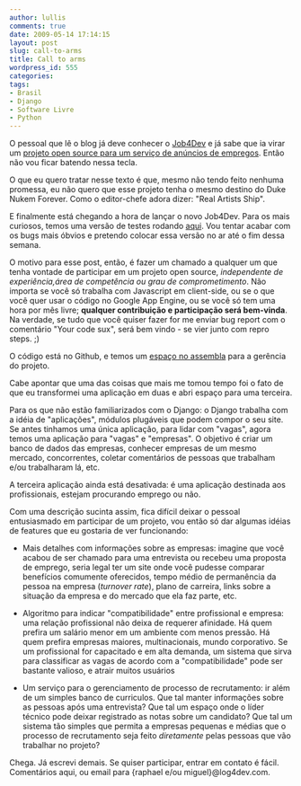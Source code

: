 ```yaml
---
author: lullis
comments: true
date: 2009-05-14 17:14:15
layout: post
slug: call-to-arms
title: Call to arms
wordpress_id: 555
categories:
tags:
- Brasil
- Django
- Software Livre
- Python
---
```


O pessoal que lê o blog já deve conhecer o [Job4Dev](http://job4dev.com) e já sabe que ia virar um [projeto open source para um serviço de anúncios de empregos](http://github.com/lullis/jobboard/tree/master). Então não vou ficar batendo nessa tecla.

O que eu quero tratar nesse texto é que, mesmo não tendo feito nenhuma promessa, eu não quero que esse projeto tenha o mesmo destino do Duke Nukem Forever. Como o editor-chefe adora dizer: "Real Artists Ship".

E finalmente está chegando a hora de lançar o novo Job4Dev. Para os mais curiosos, temos uma versão de testes rodando [aqui](http://new.job4dev.com). Vou tentar acabar com os bugs mais óbvios e pretendo colocar essa versão no ar até o fim dessa semana. 

O motivo para esse post, então, é fazer um chamado a qualquer um que tenha vontade de participar em um projeto open source, _independente de experiência,área de competência ou grau de comprometimento_. Não importa se você só trabalha com Javascript em client-side, ou se o que você quer usar o código no Google App Engine, ou se você só tem uma hora por mês livre; **qualquer contribuição e participação será bem-vinda**. Na verdade, se tudo que você quiser fazer for me enviar bug report  com o comentário "Your code sux", será bem vindo - se vier junto com repro steps. ;)

O código está no Github, e temos um  [espaço no assembla](http://www.assembla.com/spaces/mushroomlabs_jobboard) para a gerência do projeto. 


Cabe apontar que uma das coisas que mais me tomou tempo foi o fato de que eu transformei uma aplicação em duas e abri espaço para uma terceira.

Para os que não estão familiarizados com o Django: o Django trabalha com a idéia de "aplicações", módulos plugáveis que podem compor o seu site. Se antes tinhamos uma única aplicação, para lidar com "vagas", agora temos uma aplicação para "vagas" e "empresas". O objetivo é criar um banco de dados das empresas, conhecer empresas de um mesmo mercado, concorrentes, coletar comentários de pessoas que trabalham e/ou trabalharam lá, etc.

A terceira aplicação ainda está desativada: é uma aplicação destinada aos profissionais, estejam procurando emprego ou não. 


Com uma descrição sucinta assim, fica difícil deixar o pessoal entusiasmado em participar de um projeto, vou então só dar algumas idéias de features que eu gostaria de ver funcionando:

 - Mais detalhes com informações sobre as empresas: imagine que você acabou de ser chamado para uma entrevista ou recebeu uma proposta de emprego, seria legal ter um site onde você pudesse comparar benefícios comumente oferecidos, tempo médio de permanência da pessoa na empresa (_turnover rate_), plano de carreira, links sobre a situação da empresa e do mercado que ela faz parte, etc.

 - Algoritmo para indicar "compatibilidade" entre profissional e empresa: uma relação profissional não deixa de requerer afinidade. Há quem prefira um salário menor em um ambiente com menos pressão. Há quem prefira empresas maiores, multinacionais,  mundo corporativo. Se um profissional for capacitado e em alta demanda, um sistema que sirva para classificar as vagas de acordo com a "compatibilidade" pode ser bastante valioso, e atrair muitos usuários

 - Um serviço para o gerenciamento de processo de recrutamento: ir além de um simples banco de curriculos. Que tal manter informações sobre as pessoas após uma entrevista? Que tal um espaço onde o líder técnico pode deixar registrado as notas sobre um candidato? Que tal um sistema tão simples que permita a empresas pequenas e médias que o processo de recrutamento seja feito _diretamente_ pelas pessoas que vão trabalhar no projeto?


Chega. Já escrevi demais. Se quiser participar, entrar em contato é fácil. Comentários aqui, ou email para {raphael e/ou miguel}@log4dev.com.


